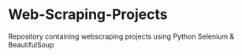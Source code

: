 # Web-Scraping-Projects
Repository containing webscraping projects using Python Selenium &amp; BeautifulSoup
